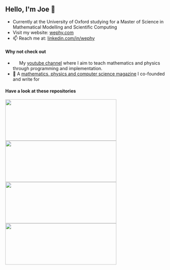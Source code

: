 ## Hello, I'm Joe 👋
- Currently at the University of Oxford studying for a Master of Science in Mathematical Modelling and Scientific Computing
- Visit my website: [wephy.com](https://www.wephy.com)
- 📫 Reach me at: [linkedin.com/in/wephy](https://www.linkedin.com/in/wephy/)

#### Why not check out
- &nbsp;<a href="https://youtube.com/c/wephy"><img height="12" src="https://upload.wikimedia.org/wikipedia/commons/thumb/0/09/YouTube_full-color_icon_%282017%29.svg/2560px-YouTube_full-color_icon_%282017%29.svg.png"></a> My [youtube channel](https://youtube.com/c/wephy) where I aim to teach mathematics and physics through programming and implementation.
- 📖 A [mathematics, physics and computer science magazine]([https://poincareproject.com/](https://fliphtml5.com/bookcase/cmkyq/)) I co-founded and write for




#### Have a look at these repositories

<p align="left">
  <a href="https://github.com/wephy/quantum-walk"><img height="130" width="350" src="https://github-readme-stats.vercel.app/api/pin/?username=wephy&repo=quantum-walk&bg_color=1b1f25&title_color=fd5e53&text_color=ADBAC7&icon_color=02a1ac&hide_border=true&show_icons=false"></a>
  <a href="https://github.com/wephy/fractal-explorer"><img height="130" width="350" src="https://github-readme-stats.vercel.app/api/pin/?username=wephy&repo=fractal-explorer&bg_color=1b1f25&title_color=fd5e53&text_color=ADBAC7&icon_color=02a1ac&hide_border=true&show_icons=false"></a>
  <a href="https://github.com/wephy/project-euler"><img height="130" width="350" src="https://github-readme-stats.vercel.app/api/pin/?username=wephy&repo=project-euler&bg_color=1b1f25&title_color=fd5e53&text_color=ADBAC7&icon_color=02a1ac&hide_border=true&show_icons=false"></a>
  <a href="https://github.com/wephy/ai-diffraction"><img height="130" width="350" src="https://github-readme-stats.vercel.app/api/pin/?username=wephy&repo=ai-diffraction&bg_color=1b1f25&title_color=fd5e53&text_color=ADBAC7&icon_color=02a1ac&hide_border=true&show_icons=true"></a>
</p>
